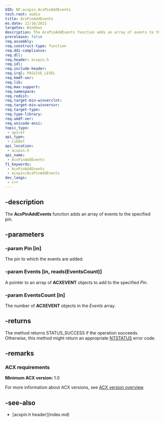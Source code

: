 ```yaml
---
UID: NF:acxpin.AcxPinAddEvents
tech.root: audio
title: AcxPinAddEvents
ms.date: 12/16/2022
targetos: Windows
description: The AcxPinAddEvents function adds an array of events to the specified pin.
prerelease: false
req.assembly: 
req.construct-type: function
req.ddi-compliance: 
req.dll: 
req.header: acxpin.h
req.idl: 
req.include-header: 
req.irql: PASSIVE_LEVEL
req.kmdf-ver: 
req.lib: 
req.max-support: 
req.namespace: 
req.redist: 
req.target-min-winverclnt: 
req.target-min-winversvr: 
req.target-type: 
req.type-library: 
req.umdf-ver: 
req.unicode-ansi: 
topic_type:
 - apiref
api_type:
 - LibDef
api_location:
 - acxpin.h
api_name:
 - AcxPinAddEvents
f1_keywords:
 - AcxPinAddEvents
 - acxpin/AcxPinAddEvents
dev_langs:
 - c++
---
```


## -description

The **AcxPinAddEvents** function adds an array of events to the specified pin.

## -parameters

### -param Pin [in]

The pin to which the events are added.

### -param Events [in, reads(EventsCount)]

A pointer to an array of **ACXEVENT** objects to add to the specified *Pin*.

### -param EventsCount [in]

The number of **ACXEVENT** objects in the *Events* array.

## -returns

The method returns STATUS_SUCCESS if the operation succeeds. Otherwise, this method might return an appropriate [NTSTATUS](/windows-hardware/drivers/kernel/ntstatus-values) error code.

## -remarks

### ACX requirements

**Minimum ACX version:** 1.0

For more information about ACX versions, see [ACX version overview](/windows-hardware/drivers/audio/acx-version-overview).

## -see-also

- [acxpin.h header\]\(index.md\)
